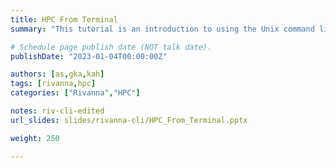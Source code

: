 ```yaml
---
title: HPC From Terminal
summary: "This tutorial is an introduction to using the Unix command line on Rivanna."

# Schedule page publish date (NOT talk date).
publishDate: "2023-01-04T00:00:00Z"

authors: [as,gka,kah]
tags: [rivanna,hpc]
categories: ["Rivanna","HPC"]

notes: riv-cli-edited
url_slides: slides/rivanna-cli/HPC_From_Terminal.pptx 

weight: 250

---
```

